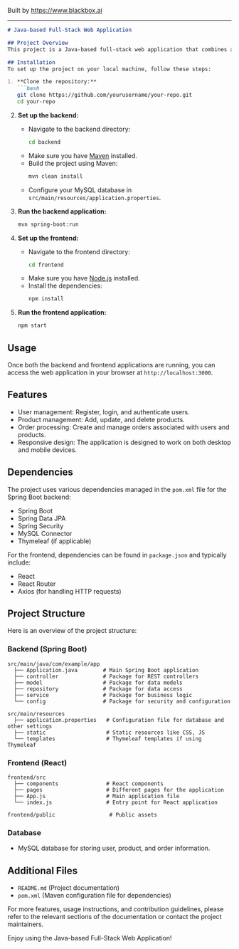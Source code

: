 
Built by https://www.blackbox.ai

---

```markdown
# Java-based Full-Stack Web Application

## Project Overview
This project is a Java-based full-stack web application that combines a Spring Boot backend with a React frontend. The application is designed to manage user, product, and order information stored in a MySQL database, providing a robust solution for modern web applications.

## Installation
To set up the project on your local machine, follow these steps:

1. **Clone the repository:**
   ```bash
   git clone https://github.com/yourusername/your-repo.git
   cd your-repo
   ```

2. **Set up the backend:**
   - Navigate to the backend directory:
     ```bash
     cd backend
     ```
   - Make sure you have [Maven](https://maven.apache.org/install.html) installed.
   - Build the project using Maven:
     ```bash
     mvn clean install
     ```
   - Configure your MySQL database in `src/main/resources/application.properties`.

3. **Run the backend application:**
   ```bash
   mvn spring-boot:run
   ```

4. **Set up the frontend:**
   - Navigate to the frontend directory:
     ```bash
     cd frontend
     ```
   - Make sure you have [Node.js](https://nodejs.org/) installed.
   - Install the dependencies:
     ```bash
     npm install
     ```

5. **Run the frontend application:**
   ```bash
   npm start
   ```

## Usage
Once both the backend and frontend applications are running, you can access the web application in your browser at `http://localhost:3000`.

## Features
- User management: Register, login, and authenticate users.
- Product management: Add, update, and delete products.
- Order processing: Create and manage orders associated with users and products.
- Responsive design: The application is designed to work on both desktop and mobile devices.

## Dependencies
The project uses various dependencies managed in the `pom.xml` file for the Spring Boot backend:
- Spring Boot
- Spring Data JPA
- Spring Security
- MySQL Connector
- Thymeleaf (if applicable)

For the frontend, dependencies can be found in `package.json` and typically include:
- React
- React Router
- Axios (for handling HTTP requests)

## Project Structure
Here is an overview of the project structure:

### Backend (Spring Boot)
```
src/main/java/com/example/app
  ├── Application.java        # Main Spring Boot application
  ├── controller              # Package for REST controllers
  ├── model                   # Package for data models
  ├── repository              # Package for data access
  ├── service                 # Package for business logic
  └── config                  # Package for security and configuration
```
```
src/main/resources
  ├── application.properties   # Configuration file for database and other settings
  ├── static                   # Static resources like CSS, JS
  └── templates                # Thymeleaf templates if using Thymeleaf
```

### Frontend (React)
```
frontend/src
  ├── components               # React components
  ├── pages                    # Different pages for the application
  ├── App.js                   # Main application file
  └── index.js                 # Entry point for React application
```
```
frontend/public                 # Public assets
```

### Database
- MySQL database for storing user, product, and order information.

## Additional Files
- `README.md` (Project documentation)
- `pom.xml` (Maven configuration file for dependencies)

For more features, usage instructions, and contribution guidelines, please refer to the relevant sections of the documentation or contact the project maintainers.

Enjoy using the Java-based Full-Stack Web Application!
```